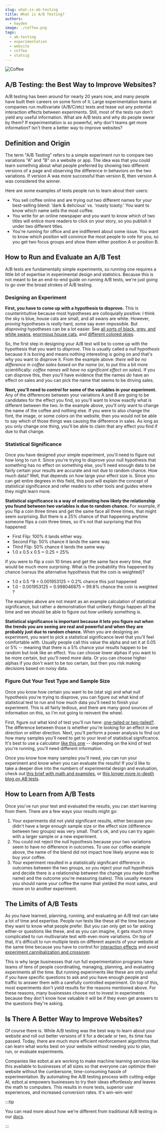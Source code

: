 ```yaml
---
slug: what-is-ab-testing
title: What is A/B Testing?
authors:
  - haydee
image: ./coffee.png
tags:
  - ab-testing
  - experimentation
  - website
  - coffee
  - statsig
---
```


![Coffee](./coffee.png)

## A/B Testing: the Best Way to Improve Websites?

A/B testing has been around for nearly 20 years now, and many people have built their careers on some form of it. Large experimentation teams at companies run multivariate (A/B/C/etc) tests and tease out any potential interaction effects between experiments. Still, most of the tests run don't yield any useful information. What are A/B tests and why do people swear by them? If experimentation is so powerful, why don't teams get more information? Isn't there a better way to improve websites?

<!-- truncate -->

## Definition and Origin

The term "A/B Testing" refers to a simple experiment run to compare two variations "A" and "B" on a website or app. The idea was that you could learn something about what people preferred by showing two different versions of a page and observing the difference in behaviors on the two variations. If version A was more successful than version B, then version A was considered the winner.

Here are some examples of tests people run to learn about their users:

- You sell coffee online and are trying out two different names for your best-selling blend: 'dark & delicious' vs. 'roasty toasty.' You want to know which name sells the most coffee.
- You write for an online newspaper and you want to know which of two titles will entice more readers to click on your story, so you publish it under two different titles.
- You're running for office and are indifferent about some issue. You want to know which position will convince the most people to vote for you, so you get two focus groups and show them either position A or position B.

## How to Run and Evaluate an A/B Test

A/B tests are fundamentally simple experiments, so running one requires a little bit of expertise in experimental design and statistics. Because this is not meant to be an end-to-end guide on running A/B tests, we're just going to go over the broad strokes of A/B testing.

### Designing an Experiment

**First, you have to come up with a hypothesis to disprove.** This is counterintuitive because most hypotheses are colloquially positive: I think the sky is blue, house cats are small, and all swans are white. However, _proving_ hypotheses is _really_ hard, some say even impossible. But _disproving_ hypotheses can be a lot easier. See [all sorts of black, grey, and white swans](https://en.wikipedia.org/wiki/Swan#:~:text=The%20Northern%20Hemisphere%20species%20of,black%20swans%20are%20light%20grey.), [enormous house cats](https://qph.cf2.quoracdn.net/main-qimg-6e90f6d476a3d44c71f7629bb3b887c4-lq), and [different colored skies](https://steemit.com/sky/@kendel/4p2ccl-different-colors-of-sky).

So, the first step in designing your A/B test will be to come up with the hypothesis that you want to _disprove_. This is usually called a _null hypothesis_ because it is boring and means nothing interesting is going on and that's why you want to disprove it. From the example above: _there will be no difference in coffee sales based on the name_ (or, to put this a bit more scientifically: _coffee names will have no significant effect on sales_). If you can disprove this, then you'll have evidence that the names _do_ have an effect on sales and you can pick the name that seems to be driving sales.

**Next, you'll need to _control_ for some of the variables in your experiment.** Any of the differences between your variations A and B are going to be candidates for the effect you find, so you'll want to know exactly what is different between the two. In the example above, you'll only want to change the name of the coffee and nothing else. If you were to also change the font, the image, or some colors on the website, then you would not be able to say which of those things was causing the difference in sales. As long as you only change one thing, you'll be able to claim that any effect you find if due to that change.

### Statistical Significance

Once you have designed your simple experiment, you'll need to figure out how long to run it. Since you're trying to disprove your null hypothesis that something has no effect on something else, you'll need enough data to be fairly certain your results are accurate and not due to random chance. How much data? Well, that depends on how large your effect size is. Since you can get entire degrees in this field, this post will explain the concept of statistical significance and refer readers to other tools and guides where they might learn more.

**Statistical significance is a way of estimating how likely the relationship you found between two variables is due to random chance.** For example, if you flip a coin three times and get the same face all three times, that might seem surprising. But there is a 25% chance of that happening anytime someone flips a coin three times, so it's not that surprising that this happened:

- First Flip: 100% it lands either way.
- Second Flip: 50% chance it lands the same way.
- Third Flip: 50% chance it lands the same way.
- 1.0 x 0.5 x 0.5 = 0.25 = 25%

If you were to flip a coin 10 times and get the same face every time, that would be much more surprising. What is the probability this happened by chance (versus the alternative hypothesis that the coin is weighted)?

- 1.0 x 0.5 ^9 = 0.001953125 = 0.2% chance this just happened
- 1.0 - 0.001953125 = 0.998046875 = 99.8% chance the coin is weighted ?

The examples above are not meant as an example calculation of statistical significance, but rather a demonstration that unlikely things happen all the time and we should be able to figure out _how_ unlikely something is.

**Statistical significance is important because it lets you figure out when the trends you are seeing are real and powerful and when they are probably just due to random chance.** When you are designing an experiment, you want to pick a statistical significance level that you'll feel comfortable with. Usually people call this value the alpha and set it at 0.05 or 5% -- meaning that there is a 5% chance your results happen to be random but look like an effect. You can choose lower alphas if you want to be more certain, but you'll need more data. Or you can choose higher alphas if you don't want to be too certain, but then you risk making decisions based on noisy data.

### Figure Out Your Test Type and Sample Size

Once you know how certain you want to be (stat sig) and what null hypothesis you're trying to disprove, you can figure out what kind of statistical test to run and how much data you'll need to finish your experiment. This is all fairly tedious, and there are many good sources of information on this, so I'm not going to reinvent the wheel.

First, figure out what kind of test you'll run here: [one-tailed or two-tailed?](https://www.ncl.ac.uk/webtemplate/ask-assets/external/maths-resources/statistics/hypothesis-testing/one-tailed-and-two-tailed-tests.html#:~:text=The%20main%20difference%20between%20one,will%20have%20two%20critical%20regions.). The difference between those is whether you're looking for an effect in one direction or either direction. Next, you'll perform a power analysis to find out how many samples you'll need to get to your level of statistical significance. It's best to use a calculator [like this one](https://homepage.univie.ac.at/robin.ristl/samplesize.php) -- depending on the kind of test you're running, you'll need different information.

Once you know how many samples you'll need, you can run your experiment and know when you can evaluate the results! If you'd like to take a deeper dive into the numbers of experimental design and evaluation, check out [this brief with math and examples](https://www.indeed.com/career-advice/career-development/how-to-calculate-statistical-significance), or [this longer more in-depth blog on AB tests](https://medium.com/@jingchao-yang/a-b-testing-101-1b268d1939c4).

## How to Learn from A/B Tests

Once you've run your test and evaluated the results, you can start learning from them. There are a few ways your results might go:

1. Your experiments did not yield significant results, either because you didn't have a large enough sample size or the effect size (difference between two groups) was very small. That's ok, and you can try again with a larger sample or a new experiment.
2. You could not reject the null hypothesis because your two variations seem to have no difference in outcomes. To use our coffee example above, the name of the blend did not impact how likely anyone was to buy your coffee.
3. Your experiment resulted in a statistically significant difference in outcomes between the two groups, so you reject your null hypothesis and decide there _is_ a relationship between the change you made (coffee name) and the outcome you're measuring (sales). This usually means you should name your coffee the name that yielded the most sales, and move on to another experiment.

## The Limits of A/B Tests

As you have learned, planning, running, and evaluating an A/B test can take a lot of time and expertise. People run tests like these all the time because they want to know what people prefer. But you can only get so far asking either-or questions like these, and as you can imagine, it gets much more complicated to run multivariate test with even more variations. On top of that, it's difficult to run multiple tests on different aspects of your website at the same time because you have to control for [interaction effects](https://www.microsoft.com/en-us/research/group/experimentation-platform-exp/articles/a-b-interactions-a-call-to-relax/) and avoid [experiment cannibalization and crossover](https://www.forbes.com/sites/quora/2015/06/19/when-should-ab-testing-not-be-trusted-to-make-decisions/).

This is why large businesses that run full experimentation programs have teams of tens of people coordinating, managing, planning, and evaluating experiments all the time. But running experiments like these are only useful if you have specific questions to ask and you have enough people and traffic to answer them with a carefully controlled experiment. On top of this, most experiments don't yield results for the reasons mentioned above. For these reasons, many businesses choose not to invest in experiments because they don't know how valuable it will be if they even get answers to the questions they're asking.

## Is There A Better Way to Improve Websites?

Of course there is. While A/B testing was the best way to learn about your website and roll out better versions of it for a decade or two, its time has passed. Today, there are much more efficient reinforcement algorithms that can learn what works best on your website without needing you to plan, run, or evaluate experiments.

Companies like ezbot.ai are working to make machine learning services like this available to businesses of all sizes so that everyone can optimize their website without the cumbersone, time-consuming hassle of experimentation. By automating the A/B testing process with cutting-edge AI, ezbot.ai empowers businesses to try their ideas effortlessly and leaves the math to computers. This results in more tests, superior user experiences, and increased conversion rates. It's win-win-win!

:::tip

You can read more about how we're different from traditional A/B testing in our [docs](/introduction/benefits).

:::
